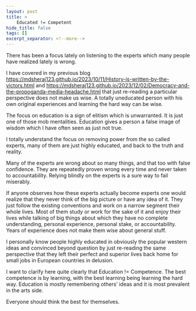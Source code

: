 ```yaml
---
layout: post
title: >
    Educated != Competent
hide_title: false
tags: []
excerpt_separator: <!--more-->
---
```


There has been a focus lately on listening to the experts which many people have realized lately is wrong.

I have covered in my previous blog <a href="https://mdsheraj123.github.io/2023/10/11/History-is-written-by-the-victors.html" target="_blank">https://mdsheraj123.github.io/2023/10/11/History-is-written-by-the-victors.html</a> and <a href="https://mdsheraj123.github.io/2023/12/02/Democracy-and-the-propoganda-media-headache.html" target="_blank">https://mdsheraj123.github.io/2023/12/02/Democracy-and-the-propoganda-media-headache.html</a> that just re-reading a particular perspective does not make us wise. A totally uneducated person with his own original experiences and learning the hard way can be wise.

The focus on education is a sign of elitism which is unwarranted. It is just one of those mob mentalities. Education gives a person a false image of wisdom which I have often seen as just not true.

I totally understand the focus on removing power from the so called experts, many of them are just highly educated, and back to the truth and reality.

Many of the experts are wrong about so many things, and that too with false confidence. They are repeatedly proven wrong every time and never taken to accountability. Relying blindly on the experts is a sure way to fail miserably.

If anyone observes how these experts actually become experts one would realize that they never think of the big picture or have any idea of it. They just follow the existing conventions and work on a narrow segment their whole lives. Most of them study or work for the sake of it and enjoy their lives while talking of big things about which they have no complete understanding, personal experience, personal stake, or accountability. Years of experience does not make them wise about general stuff.

I personally know people highly educated in obviously the popular western ideas and convinced beyond question by just re-reading the same perspective that they left their perfect and superior lives back home for small jobs in European countries in delusion.

I want to clarify here quite clearly that Education != Competence. The best competence is by learning, with the best learning being learning the hard way.
Education is mostly remembering others’ ideas and it is most prevalent in the arts side.

Everyone should think the best for themselves.




